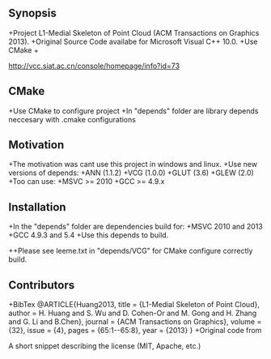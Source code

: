 ## Synopsis

+Project L1-Medial Skeleton of Point Cloud (ACM Transactions on Graphics 2013).
+Original Source Code availabe for Microsoft Visual C++ 10.0.
+Use CMake
+

http://vcc.siat.ac.cn/console/homepage/info?id=73

## CMake

+Use CMake to configure project
+In "depends" folder are library depends neccesary with .cmake configurations


## Motivation

+The motivation was cant use this project in windows and linux.
+Use new versions of depends:
+ANN	(1.1.2)
+VCG	(1.0.0)
+GLUT	(3.6)
+GLEW	(2.0)
+Too can use:
+MSVC >= 2010
+GCC  >= 4.9.x

## Installation

+In the "depends" folder are dependencies build for:
+MSVC 2010 and 2013
+GCC 4.9.3 and 5.4
+Use this depends to build.

++Please see leeme.txt in "depends/VCG" for CMake configure correctly build.


## Contributors
+BibTex
@ARTICLE{Huang2013,
  title = {L1-Medial Skeleton of Point Cloud},
  author = H. Huang and S. Wu and D. Cohen-Or and M. Gong and H. Zhang and G. Li and B.Chen},
  journal = {ACM Transactions on Graphics},
  volume = {32},
  issue = {4},
  pages = {65:1--65:8},
  year = {2013}
} 
+Original code from 


A short snippet describing the license (MIT, Apache, etc.)
